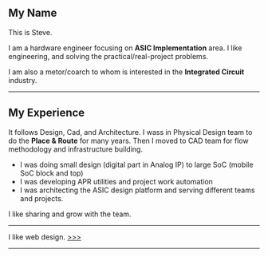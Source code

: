 ## My Name

This is Steve.

I am a hardware engineer focusing on **ASIC Implementation** area.
I like engineering, and solving the practical/real-project problems.

I am also a metor/coarch to whom is interested in the **Integrated Circuit** industry.

---

## My Experience

It follows Design, Cad, and Architecture. I wass in Physical Design team to do the **Place & Route** for many years.
Then I moved to CAD team for flow methodology and infrastructure building.

- I was doing small design (digital part in Analog IP) to large SoC (mobile SoC block and top)
- I was developing APR utilities and project work automation
- I was architecting the ASIC design platform and serving different teams and projects.

I like sharing and grow with the team.

---

I like web design. [>>>](web.md)

---

<!---
xoit/xoit is a ✨ special ✨ repository because its `README.md` (this file) appears on your GitHub profile.
You can click the Preview link to take a look at your changes.
--->
